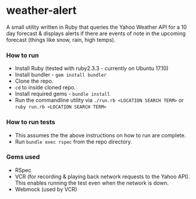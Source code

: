 # weather-alert
A small utility written in Ruby that queries the Yahoo Weather API for a 10 day forecast & displays alerts if there are events of note in the upcoming forecast (things like snow, rain, high temps).

### How to run
- Install Ruby (tested with ruby2.3.3 - currently on Ubuntu 17.10)
- Install bundler - `gem install bundler`
- Clone the repo.
- `cd` to inside cloned repo.
- Install required gems - `bundle install`
- Run the commandline utility via `./run.rb <LOCATION SEARCH TERM>` or `ruby run.rb <LOCATION SEARCH TERM>`

### How to run tests
- This assumes the the above instructions on how to run are complete.
- Run `bundle exec rspec` from the repo directory.

### Gems used
- RSpec
- VCR (for recording & playing back network requests to the Yahoo API). This enables running the test even when the network is down.
- Webmock (used by VCR)

